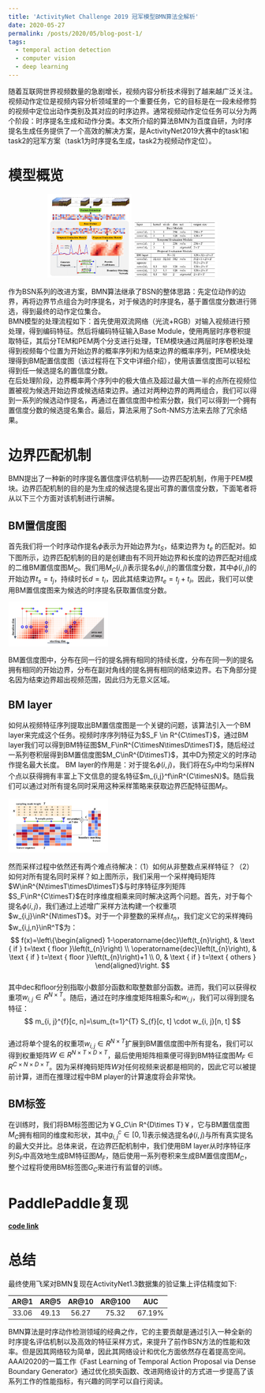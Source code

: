 ```yaml
---
title: 'ActivityNet Challenge 2019 冠军模型BMN算法全解析'
date: 2020-05-27
permalink: /posts/2020/05/blog-post-1/
tags:
  - temporal action detection
  - computer vision
  - deep learning
---
```


随着互联网世界视频数量的急剧增长，视频内容分析技术得到了越来越广泛关注。视频动作定位是视频内容分析领域里的一个重要任务，它的目标是在一段未经修剪的视频中定位出动作类别及其对应的时序边界。通常视频动作定位任务可以分为两个阶段：时序提名生成和动作分类。本文所介绍的算法BMN为百度自研，为时序提名生成任务提供了一个高效的解决方案，是ActivityNet2019大赛中的task1和task2的冠军方案（task1为时序提名生成，task2为视频动作定位）。

模型概览
======

<figure class="half" align=center>
    <img src="/images/1/1.jpg" width="40%" alt="BMN算法概览">
    <img src="/images/1/2.png" width="40%" alt="网络配置图">
</figure>

作为BSN系列的改进方案，BMN算法继承了BSN的整体思路：先定位动作的边界，再将边界节点组合为时序提名，对于候选的时序提名，基于置信度分数进行筛选，得到最终的动作定位集合。  
BMN模型的处理流程如下：首先使用双流网络（光流+RGB）对输入视频进行预处理，得到编码特征。然后将编码特征输入Base Module，使用两层时序卷积提取特征，其后分TEM和PEM两个分支进行处理，TEM模块通过两层时序卷积处理得到视频每个位置为开始边界的概率序列和为结束边界的概率序列，PEM模块处理得到BM配置信度图（该过程将在下文中详细介绍），使用该置信度图可以轻松得到任一候选提名的置信度分数。  
在后处理阶段，边界概率两个序列中的极大值点及超过最大值一半的点所在视频位置被视为候选开始边界或候选结束边界。通过对两种边界的两两组合，我们可以得到一系列的候选动作提名，再通过在置信度图中检索分数，我们可以得到一个拥有置信度分数的候选提名集合。最后，算法采用了Soft-NMS方法来去除了冗余结果。  

边界匹配机制
======

BMN提出了一种新的时序提名置信度评估机制——边界匹配机制，作用于PEM模块。边界匹配机制的目的是为生成的候选提名提出可靠的置信度分数，下面笔者将从以下三个方面对该机制进行讲解。

BM置信度图
------

首先我们将一个时序动作提名$\phi$表示为开始边界为$t_S$，结束边界为 $t_e$ 的匹配对。如下图所示，边界匹配机制的目的是创建由有不同开始边界和长度的边界匹配对组成的二维BM置信度图$M_C$。我们用$M_C(i,j)$表示提名$\phi(i,j)$的置信度分数，其中$\phi(i,j)$的开始边界$t_s=t_j$，持续时长$d=t_i$，因此其结束边界$t_e=t_j+t_i$。因此，我们可以使用BM置信度图来为候选的时序提名获取置信度分数。

<img src="/images/1/3.png" width="40%">

BM置信度图中，分布在同一行的提名拥有相同的持续长度，分布在同一列的提名拥有相同的开始边界，分布在副对角线的提名拥有相同的结束边界。右下角部分提名因为结束边界超出视频范围，因此归为无意义区域。

BM layer
------

如何从视频特征序列提取出BM置信度图是一个关键的问题，该算法引入一个BM layer来完成这个任务。视频时序序列特征为$S_F \in R^{C\timesT}$，通过BM layer我们可以得到BM特征图$M_F\inR^{C\timesN\timesD\timesT}$，随后经过一系列卷积层得到BM置信度图$M_C\inR^{D\timesT}$，其中D为预定义的时序动作提名最大长度。
BM layer的作用是：对于提名$\phi(i,j)$，我们将在$S_F$中均匀采样N个点以获得拥有丰富上下文信息的提名特征$m_{i,j}^f\inR^{C\timesN}$。随后我们可以通过对所有提名同时采用这种采样策略来获取边界匹配特征图$M_F$。

<img src="/images/1/4.png" width="40%">

然而采样过程中依然还有两个难点待解决：（1）如何从非整数点采样特征？（2）如何对所有提名同时采样？如上图所示，我们采用一个采样掩码矩阵$W\inR^{N\timesT\timesD\timesT}$与时序特征序列矩阵$S_F\inR^{C\timesT}$在时序维度相乘来同时解决这两个问题。首先，对于每个提名$\phi(i,j)$，我们通过上述增广采样方法构建一个权重项$w_{i,j}\inR^{N\timesT}$。对于一个非整数的采样点$t_n$，我们定义它的采样掩码$w_{i,j,n}\inR^T$为：  
$$
f(x)=\left\{\begin{aligned}
1-\operatorname{dec}\left(t_{n}\right), & \text { if } t=\text { floor }\left(t_{n}\right) \\
\operatorname{dec}\left(t_{n}\right), & \text { if } t=\text { floor }\left(t_{n}\right)+1 \\
0, & \text { if } t=\text { others }
\end{aligned}\right.
$$  
其中dec和floor分别指取小数部分函数和取整数部分函数。进而，我们可以获得权重项$w_{i,j}\in R^{N\times T}$。随后，通过在时序维度矩阵相乘$S_F$和$w_{i,j}$，我们可以得到提名特征：  
$$
m_{i, j}^{f}[c, n]=\sum_{t=1}^{T} S_{f}[c, t] \cdot w_{i, j}[n, t]
$$  
通过将单个提名的权重项$w_{i,j}\in R^{N\times T}$扩展到BM置信度图中所有提名，我们可以得到权重矩阵$W\in R^{N\times T\times D\times T}$，最后使用矩阵相乘便可得到BM特征度图$M_F\in R^{C\times N\times D\times T}$。因为采样掩码矩阵$W$对任何视频来说都是相同的，因此它可以被提前计算，进而在推理过程中BM player的计算速度将会非常快。

BM标签
------

在训练时，我们将BM标签图记为￥G_C\in R^{D\times T}￥，它与BM置信度图$M_C$拥有相同的维度和形状，其中$g_{i,j}^c\in[0,1]$表示候选提名$\phi(i,j)$与所有真实提名的最大交并比。总体来说，在边界匹配机制中，我们使用BM layer从时序特征序列$S_F$中高效地生成BM特征图$M_F$，随后使用一系列卷积来生成BM置信度图$M_C$，整个过程将使用BM标签图$G_C$来进行有监督的训练。

PaddlePaddle复现
======

[**code link**](https://github.com/PaddlePaddle/models/tree/develop/PaddleCV/video/models/bmn)

总结
======

最终使用飞桨对BMN复现在ActivityNet1.3数据集的验证集上评估精度如下:  

|      AR@1    |      AR@5    |     AR@10    |     AR@100    |       AUC     |
|:------------:|:------------:|:------------:|:-------------:|:-------------:|
|     33.06    |     49.13    |     56.27    |      75.32    |     67.19%    |  

BMN算法是时序动作检测领域的经典之作，它的主要贡献是通过引入一种全新的时序提名评估机制以及高效的特征采样方式，来提升了前作BSN方法的性能和效率。但是因其网络较为简单，因此其网络设计和优化方面依然存在着提高空间。AAAI2020的一篇工作《Fast Learning of Temporal Action Proposal via Dense Boundary Generator》通过优化损失函数、改进网络设计的方式进一步提高了该系列工作的性能指标，有兴趣的同学可以自行阅读。
